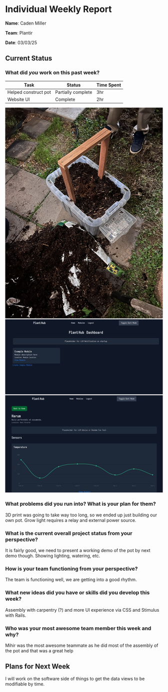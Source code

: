 # Individual Weekly Report

**Name**: Caden Miller

**Team**: Plantir

**Date**: 03/03/25

## Current Status

### What did _you_ work on this past week?

| Task | Status | Time Spent | 
| ---- | ------ | ---------- |
|Helped construct pot|Partially complete|3hr|
|Website UI|Complete|2hr|

![Pot](./assets/pot.jpg)
![UI1](./assets/UI1.png)
![UI2](./assets/UI2.png)


### What problems did you run into? What is your plan for them?
3D print was going to take way too long, so we ended up just building our own pot.
Grow light requires a relay and external power source.


### What is the current overall project status from your perspective? 
It is fairly good, we need to present a working demo of the pot by next demo though. Showing lighting, watering, etc.


### How is your team functioning from your perspective?
The team is functioning well, we are getting into a good rhythm.


### What new ideas did you have or skills did you develop this week?
Assembly with carpentry (?) and more UI experience via CSS and Stimulus with Rails.


### Who was your most awesome team member this week and why?
Mihir was the most awesome teammate as he did most of the assembly of the pot and that was a great help


## Plans for Next Week
I will work on the software side of things to get the data views to be modifiable by time.
